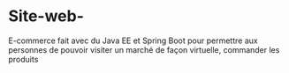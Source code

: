 # Site-web-
E-commerce fait avec du Java EE et Spring Boot pour permettre aux personnes de pouvoir visiter un marché de façon virtuelle, commander les produits
